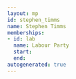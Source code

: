 ```yaml
---
layout: mp
id: stephen_timms
name: Stephen Timms
memberships:
- id: lab
  name: Labour Party
  start: 
  end: 
autogenerated: true
---
```

